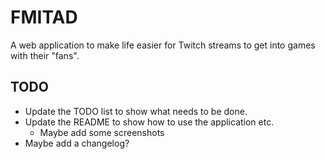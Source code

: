# FMITAD

A web application to make life easier for Twitch streams to get into games with their "fans".

## TODO
- Update the TODO list to show what needs to be done.
- Update the README to show how to use the application etc.
  - Maybe add some screenshots
- Maybe add a changelog?
